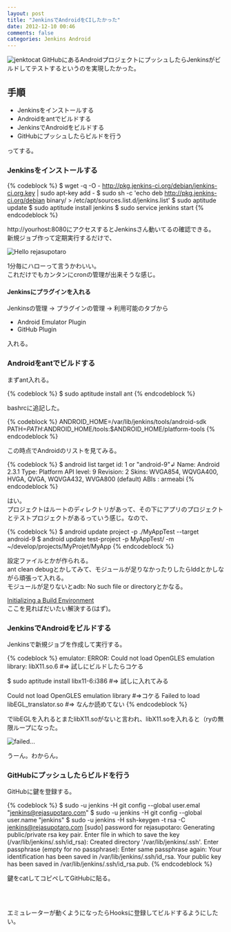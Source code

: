 ```yaml
---
layout: post
title: "JenkinsでAndroidをCIしたかった"
date: 2012-12-10 00:46
comments: false
categories: Jenkins Android
---
```


![jenktocat](http://dl.dropbox.com/u/54255753/blog/201212/jenktocat.jpg)
GitHubにあるAndroidプロジェクトにプッシュしたらJenkinsがビルドしてテストするというのを実現したかった。  

## 手順

- Jenkinsをインストールする
- Androidをantでビルドする
- JenkinsでAndroidをビルドする
- GitHubにプッシュしたらビルドを行う

ってする。

### Jenkinsをインストールする

{% codeblock %}
$ wget -q -O - http://pkg.jenkins-ci.org/debian/jenkins-ci.org.key | sudo apt-key add -
$ sudo sh -c 'echo deb http://pkg.jenkins-ci.org/debian binary/ > /etc/apt/sources.list.d/jenkins.list'
$ sudo aptitude update
$ sudo aptitude install jenkins
$ sudo service jenkins start
{% endcodeblock %}

http://yourhost:8080にアクセスするとJenkinsさん動いてるの確認できる。  
新規ジョブ作って定期実行するだけで、  

![Hello rejasupotaro](http://dl.dropbox.com/u/54255753/blog/201212/success.png)  

1分毎にハローって言うかわいい。  
これだけでもカンタンにcronの管理が出来そうな感じ。  

#### Jenkinsにプラグインを入れる

Jenkinsの管理 -> プラグインの管理 -> 利用可能のタブから

- Android Emulator Plugin
- GitHub Plugin

入れる。  

### Androidをantでビルドする

まずant入れる。  

{% codeblock %}
$ sudo aptitude install ant
{% endcodeblock %}

bashrcに追記した。  

{% codeblock %}
ANDROID_HOME=/var/lib/jenkins/tools/android-sdk
PATH=$PATH:$ANDROID_HOME/tools:$ANDROID_HOME/platform-tools
{% endcodeblock %}

この時点でAndroidのリストを見てみる。  

{% codeblock %}
$ android list target
id: 1 or "android-9"↲
     Name: Android 2.3.1
     Type: Platform
     API level: 9
     Revision: 2
     Skins: WVGA854, WQVGA400, HVGA, QVGA, WQVGA432, WVGA800 (default)
     ABIs : armeabi
{% endcodeblock %}

はい。  
プロジェクトはルートのディレクトリがあって、その下にアプリのプロジェクトとテストプロジェクトがあるっていう感じ。なので、  

{% codeblock %}
$ android update project -p ./MyAppTest --target android-9
$ android update test-project -p MyAppTest/ -m ~/develop/projects/MyProjet/MyApp
{% endcodeblock %}

設定ファイルとかが作られる。  
ant clean debugとかしてみて、モジュールが足りなかったりしたらlddとかしながら頑張って入れる。  
モジュールが足りないとadb: No such file or directoryとかなる。  

[Initializing a Build Environment](http://source.android.com/source/initializing.html)  
ここを見ればだいたい解決する(はず)。  

### JenkinsでAndroidをビルドする

Jenkinsで新規ジョブを作成して実行する。  

{% codeblock %}
emulator: ERROR: Could not load OpenGLES emulation library: libX11.so.6 #=> 試しにビルドしたらコケる

$ sudo aptitude install libx11-6:i386 #=> 試しに入れてみる

Could not load OpenGLES emulation library #=>コケる
Failed to load libEGL_translator.so #=> なんか読めてない
{% endcodeblock %}

でlibEGLを入れるとまたlibX11.soがないと言われ、libX11.soを入れると（ryの無限ループになった。  

![failed...](http://dl.dropbox.com/u/54255753/blog/201212/failed.png)  

うーん。わからん。  

### GitHubにプッシュしたらビルドを行う

GitHubに鍵を登録する。  

{% codeblock %}
$ sudo -u jenkins -H git config --global user.emal "jenkins@rejasupotaro.com"
$ sudo -u jenkins -H git config --global user.name "jenkins"
$ sudo -u jenkins -H ssh-keygen -t rsa -C jenkins@rejasupotaro.com
[sudo] password for rejasupotaro:
Generating public/private rsa key pair.
Enter file in which to save the key (/var/lib/jenkins/.ssh/id_rsa):
Created directory '/var/lib/jenkins/.ssh'.
Enter passphrase (empty for no passphrase):
Enter same passphrase again:
Your identification has been saved in /var/lib/jenkins/.ssh/id_rsa.
Your public key has been saved in /var/lib/jenkins/.ssh/id_rsa.pub.
{% endcodeblock %}

鍵をcatしてコピペしてGitHubに貼る。  
　  
　  
　  
エミュレーターが動くようになったらHooksに登録してビルドするようにしたい。  
